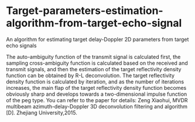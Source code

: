 # Target-parameters-estimation-algorithm-from-target-echo-signal
An algorithm for estimating target delay-Doppler 2D parameters from target echo signals

The auto-ambiguity function of the transmit signal is calculated first, the sampling cross-ambiguity function is calculated based on the received and transmit signals, and then the estimation of the target reflectivity density function can be obtained by R-L deconvolution. The target reflectivity density function is calculated by iteration, and as the number of iterations increases, the main flap of the target reflectivity density function becomes obviously sharp and develops towards a two-dimensional impulse function of the peg type.
You can refer to the paper for details:
Zeng Xiaohui, MVDR multibeam azimuth-delay-Doppler 3D deconvolution filtering and algorithm [D]. Zhejiang University,2015.
